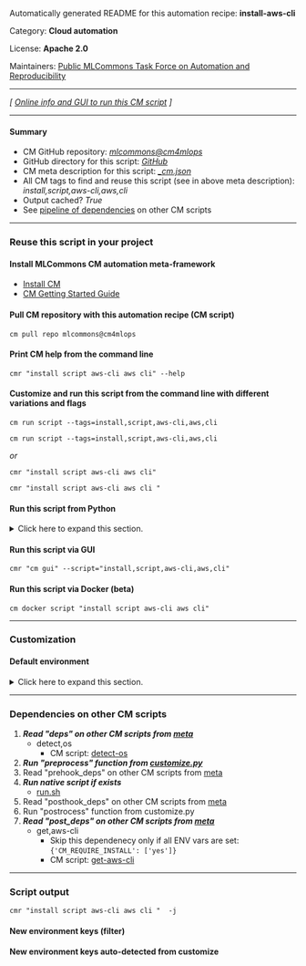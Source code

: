 Automatically generated README for this automation recipe: **install-aws-cli**

Category: **Cloud automation**

License: **Apache 2.0**

Maintainers: [Public MLCommons Task Force on Automation and Reproducibility](https://github.com/mlcommons/ck/blob/master/docs/taskforce.md)

---
*[ [Online info and GUI to run this CM script](https://access.cknowledge.org/playground/?action=scripts&name=install-aws-cli,4d3efd333c3f4d36) ]*

---
#### Summary

* CM GitHub repository: *[mlcommons@cm4mlops](https://github.com/mlcommons/cm4mlops/tree/dev)*
* GitHub directory for this script: *[GitHub](https://github.com/mlcommons/cm4mlops/tree/dev/script/install-aws-cli)*
* CM meta description for this script: *[_cm.json](_cm.json)*
* All CM tags to find and reuse this script (see in above meta description): *install,script,aws-cli,aws,cli*
* Output cached? *True*
* See [pipeline of dependencies](#dependencies-on-other-cm-scripts) on other CM scripts


---
### Reuse this script in your project

#### Install MLCommons CM automation meta-framework

* [Install CM](https://access.cknowledge.org/playground/?action=install)
* [CM Getting Started Guide](https://github.com/mlcommons/ck/blob/master/docs/getting-started.md)

#### Pull CM repository with this automation recipe (CM script)

```cm pull repo mlcommons@cm4mlops```

#### Print CM help from the command line

````cmr "install script aws-cli aws cli" --help````

#### Customize and run this script from the command line with different variations and flags

`cm run script --tags=install,script,aws-cli,aws,cli`

`cm run script --tags=install,script,aws-cli,aws,cli `

*or*

`cmr "install script aws-cli aws cli"`

`cmr "install script aws-cli aws cli " `


#### Run this script from Python

<details>
<summary>Click here to expand this section.</summary>

```python

import cmind

r = cmind.access({'action':'run'
                  'automation':'script',
                  'tags':'install,script,aws-cli,aws,cli'
                  'out':'con',
                  ...
                  (other input keys for this script)
                  ...
                 })

if r['return']>0:
    print (r['error'])

```

</details>


#### Run this script via GUI

```cmr "cm gui" --script="install,script,aws-cli,aws,cli"```

#### Run this script via Docker (beta)

`cm docker script "install script aws-cli aws cli" `

___
### Customization

#### Default environment

<details>
<summary>Click here to expand this section.</summary>

These keys can be updated via `--env.KEY=VALUE` or `env` dictionary in `@input.json` or using script flags.


</details>

___
### Dependencies on other CM scripts


  1. ***Read "deps" on other CM scripts from [meta](https://github.com/mlcommons/cm4mlops/tree/dev/script/install-aws-cli/_cm.json)***
     * detect,os
       - CM script: [detect-os](https://github.com/mlcommons/cm4mlops/tree/master/script/detect-os)
  1. ***Run "preprocess" function from [customize.py](https://github.com/mlcommons/cm4mlops/tree/dev/script/install-aws-cli/customize.py)***
  1. Read "prehook_deps" on other CM scripts from [meta](https://github.com/mlcommons/cm4mlops/tree/dev/script/install-aws-cli/_cm.json)
  1. ***Run native script if exists***
     * [run.sh](https://github.com/mlcommons/cm4mlops/tree/dev/script/install-aws-cli/run.sh)
  1. Read "posthook_deps" on other CM scripts from [meta](https://github.com/mlcommons/cm4mlops/tree/dev/script/install-aws-cli/_cm.json)
  1. Run "postrocess" function from customize.py
  1. ***Read "post_deps" on other CM scripts from [meta](https://github.com/mlcommons/cm4mlops/tree/dev/script/install-aws-cli/_cm.json)***
     * get,aws-cli
       * Skip this dependenecy only if all ENV vars are set:<br>
`{'CM_REQUIRE_INSTALL': ['yes']}`
       - CM script: [get-aws-cli](https://github.com/mlcommons/cm4mlops/tree/master/script/get-aws-cli)

___
### Script output
`cmr "install script aws-cli aws cli "  -j`
#### New environment keys (filter)

#### New environment keys auto-detected from customize
